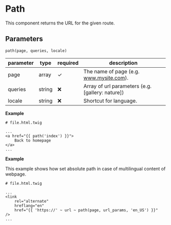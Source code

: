 # Path
This component returns the URL for the given route. 

## Parameters
```path(page, queries, locale)```

parameter        | type           | required | description
-----------------|----------------|----------|------------
page             | array          | ✓        | The name of page (e.g. www.mysite.com).
queries          | string         | ❌        | Array of url parameters (e.g. [gallery: nature])
locale           | string         | ❌        | Shortcut for language.

**Example**

```
# file.html.twig

...
<a href="{{ path('index') }}">
    Back to homepage
</a>
...

```

**Example**

This example shows how set absolute path in case of multilingual content of webpage.

```
# file.html.twig

...
<link 
    rel="alternate"    
    hreflang="en" 
    href="{{ 'https://' ~ url ~ path(page, url_params, 'en_US') }}" 
/>
...

```
